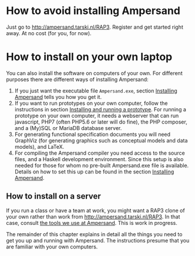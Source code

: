 # How to avoid installing Ampersand
Just go to http://ampersand.tarski.nl/RAP3. Register and get started right away. At no cost (for you, for now).

# How to install on your own laptop
You can also install the software on computers of your own. For different purposes there are different ways of installing Ampersand:

1. If you just want the executable file `Ampersand.exe`, section [Installing Ampersand](https://www.gitbook.com/book/ampersandtarski/documentation/edit#) tells you how you get it.
2. If you want to run prototypes on your own computer, follow the instructions in section [Installing and running a prototype](/installation/installing_and_running_a_prototype_website.md). For running a prototype on your own computer, it needs a webserver that can run javascript, PHP7 \(often PHP5.6 or later will do fine\), the PHP composer, and a \(My\)SQL or MariaDB database server.
3. For generating functional specification documents you will need GraphViz \(for generating graphics such as conceptual models and data models\), and LaTeX.
4. For compiling the Ampersand compiler you need access to the source files, and a Haskell development environment. Since this setup is also needed for those for whom no pre-built Ampersand.exe file is available. Details on how to set this up can be found in the section [Installing Ampersand](/installing_ampersand.html).

## How to install on a server
If you run a class or have a team at work, you might want a RAP3 clone of your own rather than work from http://ampersand.tarski.nl/RAP3.
In that case, consult [the tools we use at Ampersand](https://ampersandtarski.gitbooks.io/the-tools-we-use-for-ampersand/content/installation_of_rap.html). This is work in progress.

The remainder of this chapter explains in detail all the things you need to get you up and running with Ampersand. The instructions presume that you are familiar with your own computers.

